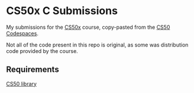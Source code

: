 # CS50x C Submissions
My submissions for the [CS50x](https://cs50.harvard.edu/x/2024/) course, copy-pasted from the [CS50 Codespaces](https://cs50.dev/).

Not all of the code present in this repo is original, as some was distribution code provided by the course.

## Requirements
[CS50 library](https://cs50.readthedocs.io/libraries/cs50/c/)
